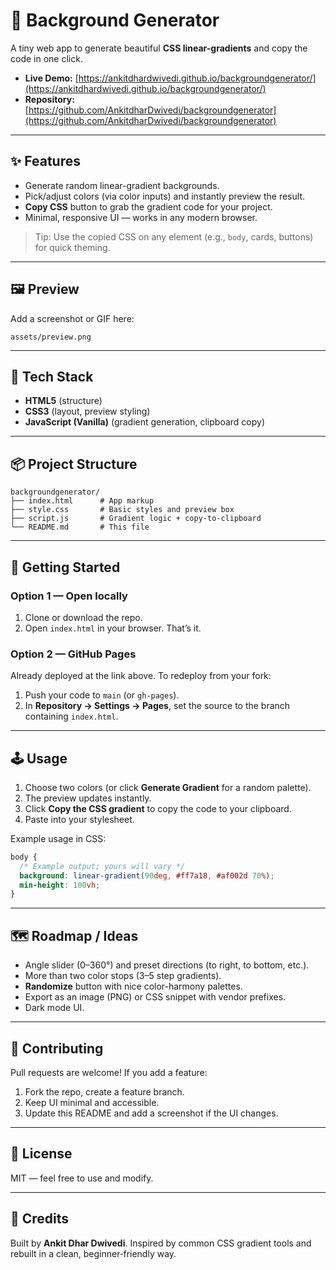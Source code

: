 # 🎨 Background Generator

A tiny web app to generate beautiful **CSS linear-gradients** and copy the code in one click.

* **Live Demo:** [https://ankitdhardwivedi.github.io/backgroundgenerator/](https://ankitdhardwivedi.github.io/backgroundgenerator/)
* **Repository:** [https://github.com/AnkitdharDwivedi/backgroundgenerator](https://github.com/AnkitdharDwivedi/backgroundgenerator)

---

## ✨ Features

* Generate random linear-gradient backgrounds.
* Pick/adjust colors (via color inputs) and instantly preview the result.
* **Copy CSS** button to grab the gradient code for your project.
* Minimal, responsive UI — works in any modern browser.

> Tip: Use the copied CSS on any element (e.g., `body`, cards, buttons) for quick theming.

---

## 🖼️ Preview

Add a screenshot or GIF here:

```
assets/preview.png
```

---

## 🧰 Tech Stack

* **HTML5** (structure)
* **CSS3** (layout, preview styling)
* **JavaScript (Vanilla)** (gradient generation, clipboard copy)

---

## 📦 Project Structure

```
backgroundgenerator/
├── index.html      # App markup
├── style.css       # Basic styles and preview box
├── script.js       # Gradient logic + copy-to-clipboard
└── README.md       # This file
```

---

## 🚀 Getting Started

### Option 1 — Open locally

1. Clone or download the repo.
2. Open `index.html` in your browser. That’s it.

### Option 2 — GitHub Pages

Already deployed at the link above. To redeploy from your fork:

1. Push your code to `main` (or `gh-pages`).
2. In **Repository → Settings → Pages**, set the source to the branch containing `index.html`.

---

## 🕹️ Usage

1. Choose two colors (or click **Generate Gradient** for a random palette).
2. The preview updates instantly.
3. Click **Copy the CSS gradient** to copy the code to your clipboard.
4. Paste into your stylesheet.

Example usage in CSS:

```css
body {
  /* Example output; yours will vary */
  background: linear-gradient(90deg, #ff7a18, #af002d 70%);
  min-height: 100vh;
}
```

---

## 🗺️ Roadmap / Ideas

* Angle slider (0–360°) and preset directions (to right, to bottom, etc.).
* More than two color stops (3–5 step gradients).
* **Randomize** button with nice color-harmony palettes.
* Export as an image (PNG) or CSS snippet with vendor prefixes.
* Dark mode UI.

---

## 🤝 Contributing

Pull requests are welcome! If you add a feature:

1. Fork the repo, create a feature branch.
2. Keep UI minimal and accessible.
3. Update this README and add a screenshot if the UI changes.

---

## 📄 License

MIT — feel free to use and modify.

---

## 🙌 Credits

Built by **Ankit Dhar Dwivedi**. Inspired by common CSS gradient tools and rebuilt in a clean, beginner‑friendly way.
